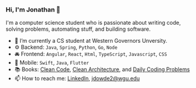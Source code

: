 ### Hi, I'm Jonathan 👋

I'm a computer science student who is passionate about writing code, solving problems, automating stuff, and building software.

- 🔭 I’m currently a CS student at Western Governors Unversity.
- ⚙️ Backend: `Java`, `Spring`, `Python`, `Go`, `Node`
- 🚘 Frontend: `Angular`, `React`, `Html`, `TypeScript`, `Javascript`, `CSS`
- 📱 Mobile: `Swift`, `Java`, `Flutter`
- 📚 Books:  <a href="https://www.amazon.com/Clean-Code-Handbook-Software-Craftsmanship/dp/0132350882/">Clean Code</a>,
<a href="https://www.amazon.com/Clean-Architecture-Craftsmans-Software-Structure/dp/0134494164/">Clean Architecture</a>, and 
<a href="https://www.amazon.com/Daily-Coding-Problem-exceptionally-interviews/dp/1793296634/">Daily Coding Problems</a>
- 📫 How to reach me: <a href="https://www.linkedin.com/in/jonathan-dowdell-09719a180/">LinkedIn</a>, <jdowde2@wgu.edu>


<!--
**JonathanDowdell/JonathanDowdell** is a ✨ _special_ ✨ repository because its `README.md` (this file) appears on your GitHub profile.

Here are some ideas to get you started:

- 🔭 I’m currently working on ...
- 🌱 I’m currently learning ...
- 👯 I’m looking to collaborate on ...
- 🤔 I’m looking for help with ...
- 💬 Ask me about ...
- 📫 How to reach me: ...
- 😄 Pronouns: ...
- ⚡ Fun fact: ...
-->
